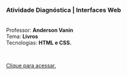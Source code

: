 ### <b>Atividade Diagnóstica | Interfaces Web</b> <br><br>

<p>Professor: <b>Anderson Vanin</b><br>
Tema: <b>Livros</b><br>
Tecnologias: <b>HTML e CSS.</b>
</p><br>

<a href="https://edwardribas.github.io/teste-diagnostico-iw/">Clique para acessar.</a>

